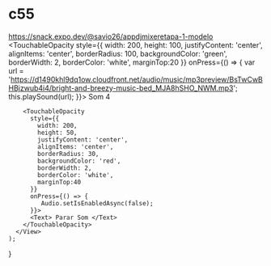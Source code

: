 # c55
https://snack.expo.dev/@savio26/appdjmixeretapa-1-modelo
<View>
          <TouchableOpacity
            style={{
               width: 200,
              height: 100,
              justifyContent: 'center',
              alignItems: 'center',
              borderRadius: 100,
              backgroundColor: 'green',
              borderWidth: 2,
              borderColor: 'white',
              marginTop:20
            }}
            onPress={() => {
              var url =
                'https://d1490khl9dq1ow.cloudfront.net/audio/music/mp3preview/BsTwCwBHBjzwub4i4/bright-and-breezy-music-bed_MJA8hSHO_NWM.mp3';
              this.playSound(url);
            }}>
            <Text> Som 4</Text>
          </TouchableOpacity>
        </View>
        
        <TouchableOpacity
          style={{
            width: 200,
            height: 50,            
            justifyContent: 'center',
            alignItems: 'center',
            borderRadius: 30,
            backgroundColor: 'red',
            borderWidth: 2,
            borderColor: 'white',
            marginTop:40
          }}
          onPress={() => {
             Audio.setIsEnabledAsync(false);
          }}>
          <Text> Parar Som </Text>
        </TouchableOpacity>
      </View>
    );
  }
